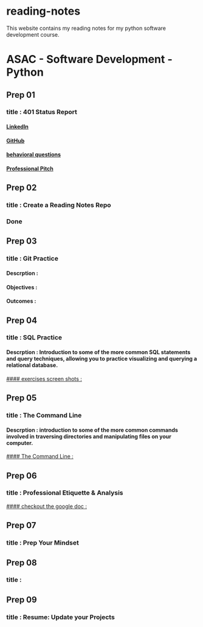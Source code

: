 # reading-notes


This website contains my reading notes for my python software development course.

# ASAC - Software Development - Python 

## Prep 01 
### title : 401 Status Report
#### [LinkedIn](https://www.linkedin.com/in/anas-knbar/) 
#### [GitHub  ](https://github.com/anasknbar) 
#### [behavioral questions  ](https://docs.google.com/document/d/1-Mnw3fSIgKAXnYnVO9o7rkcskLZ2aUCgEkCz-sdzxD4/edit?usp=sharing)  
#### [Professional Pitch](Professional-Pitch.md)

 
  
## Prep 02
### title : Create a Reading Notes Repo
### Done


## Prep 03 
### title : Git Practice
#### Descrption :
#### Objectives :
#### Outcomes : 


## Prep 04 
### title : SQL Practice
#### Descrption : Introduction to some of the more common SQL statements and query techniques, allowing you to practice visualizing and querying a relational database.
[#### exercises screen shots :](SQL.md)






## Prep 05 
### title : The Command Line
#### Descrption : introduction  to some of the more common commands involved in traversing directories and manipulating files on your computer.

[#### The Command Line :](CommandLine.md)



## Prep 06 
### title : Professional Etiquette & Analysis
[#### checkout the google doc :](https://docs.google.com/document/d/1wFqQROjZa5F6WGJvCDmSqH5cbiTTYULo5BMO1TfAla4/edit#heading=h.z708gyll6ldd)


## Prep 07 
### title : Prep Your Mindset

## Prep 08 
### title : 

## Prep 09
### title : Resume: Update your Projects



